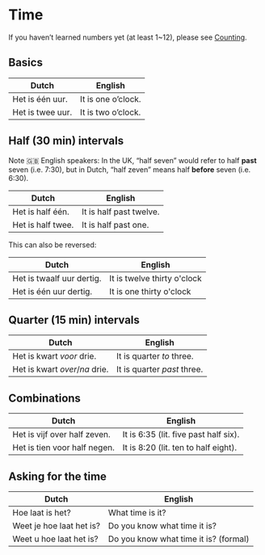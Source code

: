 # Time

If you haven’t learned numbers yet (at least 1~12), please see [Counting](Counting.md).

## Basics

| Dutch | English |
| ----- | ------- |
| Het is één uur. | It is one o’clock. |
| Het is twee uur. | It is two o’clock. |

## Half (30 min) intervals

Note :uk: English speakers: In the UK, “half seven” would refer to half **past** seven (i.e. 7:30),
but in Dutch, “half zeven” means half **before** seven (i.e. 6:30).

| Dutch | English |
| ----- | ------- |
| Het is half één. | It is half past twelve. |
| Het is half twee. | It is half past one. |

This can also be reversed:

| Dutch | English |
| ----- | ------- |
| Het is twaalf uur dertig. | It is twelve thirty o'clock |
| Het is één uur dertig. | It is one thirty o'clock |

## Quarter (15 min) intervals

| Dutch | English |
| ----- | ------- |
| Het is kwart *voor* drie. | It is quarter *to* three. |
| Het is kwart *over*/*na* drie. | It is quarter *past* three. |

## Combinations

| Dutch | English |
| ----- | ------- |
| Het is vijf over half zeven. | It is 6:35 (lit. five past half six). |
| Het is tien voor half negen. | It is 8:20 (lit. ten to half eight). |

## Asking for the time

| Dutch | English |
| ----- | ------- |
| Hoe laat is het? | What time is it? |
| Weet je hoe laat het is? | Do you know what time it is? |
| Weet u hoe laat het is? | Do you know what time it is? (formal) |
